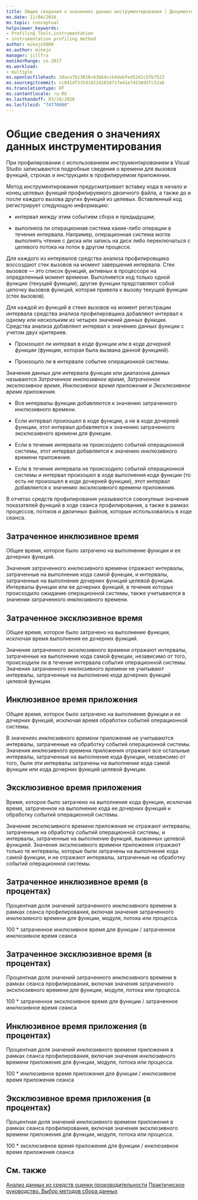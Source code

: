 ```yaml
---
title: Общие сведения о значениях данных инструментирования | Документы Майкрософт
ms.date: 11/04/2016
ms.topic: conceptual
helpviewer_keywords:
- Profiling Tools,instrumentation
- instrumentation profiling method
author: mikejo5000
ms.author: mikejo
manager: jillfra
monikerRange: vs-2017
ms.workload:
- multiple
ms.openlocfilehash: 3dace7b13816c63664ccb4dabfed52d1c5fb7523
ms.sourcegitcommit: cc841df335d1d22d281871fe41e74238d2fc52a6
ms.translationtype: HT
ms.contentlocale: ru-RU
ms.lasthandoff: 03/18/2020
ms.locfileid: "74778080"
---
```

# <a name="understand-instrumentation-data-values"></a>Общие сведения о значениях данных инструментирования

При профилировании с использованием *инструментированием* в Visual Studio записываются подробные сведения о времени для вызовов функций, строках и инструкциях в профилируемом приложении.

Метод инструментирования предусматривает вставку кода в начало и конец целевых функций профилируемого двоичного файла, а также до и после каждого вызова других функций из целевых. Вставленный код регистрирует следующую информацию:

- интервал между этим событием сбора и предыдущим;

- выполняла ли операционная система какие-либо операции в течение интервала. Например, операционная система могла выполнять чтение с диска или запись на диск либо переключаться с целевого потока на поток в другом процессе.

Для каждого из интервалов средства анализа профилировщика воссоздают стек вызовов на момент завершения интервала. Стек вызовов — это список функций, активных в процессоре на определенный момент времени. Выполняется код только одной функции (текущей функции); другие функции представляют собой цепочку вызовов функций, которая привела к вызову текущей функции (стек вызовов).

Для каждой из функций в стеке вызовов на момент регистрации интервала средства анализа профилировщика добавляют интервал к одному или нескольким из четырех значений данных функции. Средства анализа добавляют интервал к значению данных функции с учетом двух критериев.

- Произошел ли интервал в коде функции или в коде *дочерней функции* (функции, которая была вызвана данной функцией).

- Произошло ли в интервале событие операционной системы.

Значения данных для интервала функции или диапазона данных называются *Затраченное инклюзивное время*, *Затраченное эксклюзивное время*, *Инклюзивное время приложения* и *Эксклюзивное время приложения*.

- Все интервалы функции добавляются к значению затраченного инклюзивного времени.

- Если интервал произошел в коде функции, а не в коде дочерней функции, этот интервал добавляется к значению затраченного эксклюзивного времени для функции.

- Если в течение интервала не происходило событий операционной системы, этот интервал добавляется к значению инклюзивного времени приложения.

- Если в течение интервала не происходило событий операционной системы и интервал произошел в ходе выполнения кода функции (то есть не произошел в коде дочерней функции), этот интервал добавляется к значению эксклюзивного времени приложения.

В отчетах средств профилирования указываются совокупные значения показателей функций в ходе сеанса профилирования, а также в рамках процессов, потоков и двоичных файлов, которые использовались в ходе сеанса.

## <a name="elapsed-inclusive-values"></a>Затраченное инклюзивное время

Общее время, которое было затрачено на выполнение функции и ее дочерних функций.

Значения затраченного инклюзивного времени отражают интервалы, затраченные на выполнение кода самой функции, и интервалы, затраченные на выполнение дочерних функций целевой функции. Интервалы функции или ее дочерних функций, в течение которых происходило ожидание операционной системы, также учитываются в значении затраченного инклюзивного времени.

## <a name="elapsed-exclusive-values"></a>Затраченное эксклюзивное время

Общее время, которое было затрачено на выполнение функции, исключая время выполнения ее дочерних функций.

Значения затраченного эксклюзивного времени отражают интервалы, затраченные на выполнение кода самой функции, независимо от того, происходили ли в течение интервала события операционной системы. Значения затраченного инклюзивного времени не учитывают интервалы, затраченные на выполнение кода дочерних функций целевой функции.

## <a name="application-inclusive-values"></a>Инклюзивное время приложения

Общее время, которое было затрачено на выполнение функции и ее дочерних функций, исключая время обработки событий операционной системы.

В значениях инклюзивного времени приложения не учитываются интервалы, затраченные на обработку событий операционной системы. Значения инклюзивного времени приложения отражают все остальные интервалы, затраченные на выполнение кода функции, независимо от того, были эти интервалы затрачены на выполнение кода самой функции или кода дочерних функций целевой функции.

## <a name="application-exclusive-values"></a>Эксклюзивное время приложения

Время, которое было затрачено на выполнение кода функции, исключая время, затраченное на выполнение кода ее дочерних функций и обработку событий операционной системы.

Значения эксклюзивного времени приложения не отражают интервалы, затраченные на обработку событий операционной системы, и интервалы, затраченные на выполнение функций, вызванных целевой функцией. Значения эксклюзивного времени приложения отражают только те интервалы, которые были затрачены на выполнение кода самой функции, и не отражают интервалы, затраченные на обработку событий операционной системы.

## <a name="elapsed-inclusive-percent"></a>Затраченное инклюзивное время (в процентах)

Процентная доля значений затраченного инклюзивного времени в рамках сеанса профилирования, включая значения затраченного инклюзивного времени для функции, модуля, потока или процесса.

100 * затраченное инклюзивное время для функции / затраченное инклюзивное время сеанса

## <a name="elapsed-exclusive-percent"></a>Затраченное эксклюзивное время (в процентах)

Процентная доля значений затраченного инклюзивного времени в рамках сеанса профилирования, включая значения затраченного эксклюзивного времени для функции, модуля, потока или процесса.

100 * затраченное эксклюзивное время для функции / затраченное инклюзивное время сеанса

## <a name="application-inclusive-percent"></a>Инклюзивное время приложения (в процентах)

Процентная доля значений инклюзивного времени приложения в рамках сеанса профилирования, включая значения инклюзивного времени приложения для функции, модуля, потока или процесса.

100 * инклюзивное время приложения для функции / инклюзивное время приложения сеанса

## <a name="application-exclusive-percent"></a>Эксклюзивное время приложения (в процентах)

Процентная доля значений инклюзивного времени приложения в рамках сеанса профилирования, включая значения эксклюзивного времени приложения для функции, модуля, потока или процесса.

100 * эксклюзивное время приложения для функции / инклюзивное время приложения сеанса

## <a name="see-also"></a>См. также

[Анализ данных из средств оценки производительности](../profiling/analyzing-performance-tools-data.md)
[Практическое руководство. Выбор методов сбора данных](../profiling/how-to-choose-collection-methods.md)
